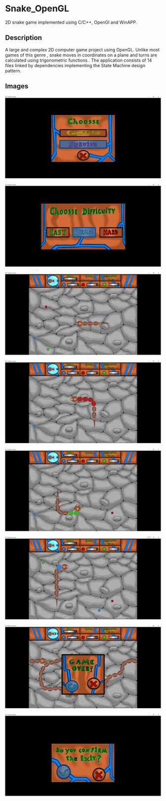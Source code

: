# Snake_OpenGL
2D snake game implemented using C/C++, OpenGl and WinAPP.
## Description
A large and complex 2D computer game project using OpenGL. Unlike most games of this genre , 
snake moves in coordinates on a plane and turns are calculated using trigonometric functions . 
The application consists of 14 files linked by dependencies implementing the State Machine design pattern.
## Images
![](GitHub_images/01_MainMenu.png)

![](GitHub_images/02_DifficultyMenu.png)

![](GitHub_images/03_Game1.png)

![](GitHub_images/04_Game2.png)

![](GitHub_images/05_Game3.png)

![](GitHub_images/06_Game4.png)

![](GitHub_images/07_GameOverMenu.png)

![](GitHub_images/08_ExitMenu.png)
